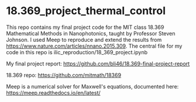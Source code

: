 # 18.369_project_thermal_control
This repo contains my final project code for the MIT class 18.369 Mathematical Methods in Nanophotonics, taught by Professor Steven Johnson. I used Meep to reproduce and extend the results from https://www.nature.com/articles/nnano.2015.309. The central file for my code in this repo is ilic_reproduction/18_369_project.ipynb

My final project report: https://github.com/bli46/18.369-final-project-report

18.369 repo: https://github.com/mitmath/18369

Meep is a numerical solver for Maxwell's equations, documented here: https://meep.readthedocs.io/en/latest/
